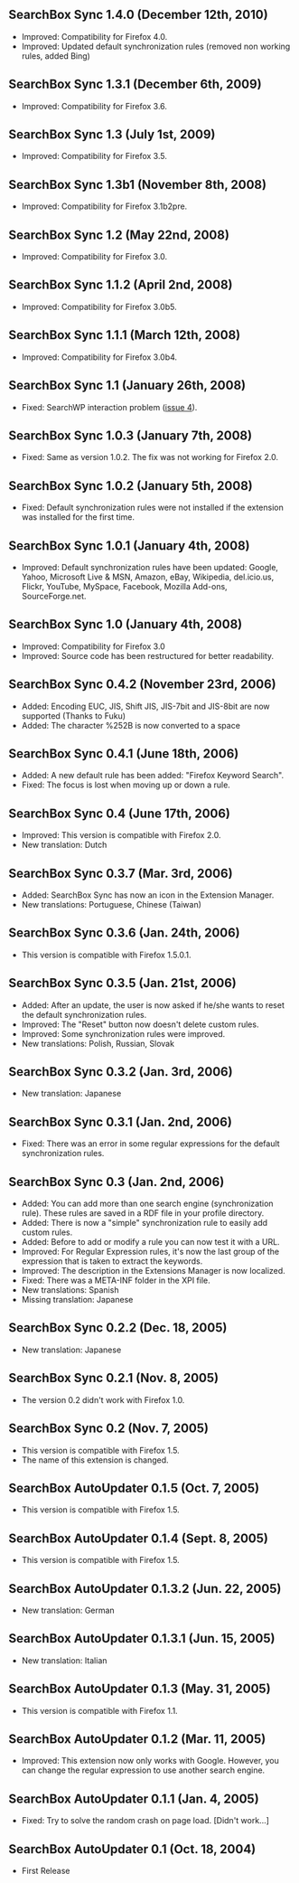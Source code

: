 ## SearchBox Sync 1.4.0 (December 12th, 2010) ##

  * Improved: Compatibility for Firefox 4.0.
  * Improved: Updated default synchronization rules (removed non working rules, added Bing)

## SearchBox Sync 1.3.1 (December 6th, 2009) ##

  * Improved: Compatibility for Firefox 3.6.

## SearchBox Sync 1.3 (July 1st, 2009) ##

  * Improved: Compatibility for Firefox 3.5.

## SearchBox Sync 1.3b1 (November 8th, 2008) ##

  * Improved: Compatibility for Firefox 3.1b2pre.

## SearchBox Sync 1.2 (May 22nd, 2008) ##

  * Improved: Compatibility for Firefox 3.0.

## SearchBox Sync 1.1.2 (April 2nd, 2008) ##

  * Improved: Compatibility for Firefox 3.0b5.

## SearchBox Sync 1.1.1 (March 12th, 2008) ##

  * Improved: Compatibility for Firefox 3.0b4.

## SearchBox Sync 1.1 (January 26th, 2008) ##

  * Fixed: SearchWP interaction problem ([issue 4](https://code.google.com/p/searchboxsync/issues/detail?id=4)).

## SearchBox Sync 1.0.3 (January 7th, 2008) ##

  * Fixed: Same as version 1.0.2. The fix was not working for Firefox 2.0.

## SearchBox Sync 1.0.2 (January 5th, 2008) ##

  * Fixed: Default synchronization rules were not installed if the extension was installed for the first time.

## SearchBox Sync 1.0.1 (January 4th, 2008) ##

  * Improved: Default synchronization rules have been updated: Google, Yahoo, Microsoft Live & MSN, Amazon, eBay, Wikipedia, del.icio.us, Flickr, YouTube, MySpace, Facebook, Mozilla Add-ons, SourceForge.net.

## SearchBox Sync 1.0 (January 4th, 2008) ##

  * Improved: Compatibility for Firefox 3.0
  * Improved: Source code has been restructured for better readability.

## SearchBox Sync 0.4.2 (November 23rd, 2006) ##

  * Added: Encoding EUC, JIS, Shift JIS, JIS-7bit and JIS-8bit are now supported (Thanks to Fuku)
  * Added: The character %252B is now converted to a space

## SearchBox Sync 0.4.1 (June 18th, 2006) ##

  * Added: A new default rule has been added: "Firefox Keyword Search".
  * Fixed: The focus is lost when moving up or down a rule.

## SearchBox Sync 0.4 (June 17th, 2006) ##

  * Improved: This version is compatible with Firefox 2.0.
  * New translation: Dutch

## SearchBox Sync 0.3.7 (Mar. 3rd, 2006) ##

  * Added: SearchBox Sync has now an icon in the Extension Manager.
  * New translations: Portuguese, Chinese (Taiwan)

## SearchBox Sync 0.3.6 (Jan. 24th, 2006) ##

  * This version is compatible with Firefox 1.5.0.1.

## SearchBox Sync 0.3.5 (Jan. 21st, 2006) ##

  * Added: After an update, the user is now asked if he/she wants to reset the default synchronization rules.
  * Improved: The "Reset" button now doesn't delete custom rules.
  * Improved: Some synchronization rules were improved.
  * New translations: Polish, Russian, Slovak

## SearchBox Sync 0.3.2 (Jan. 3rd, 2006) ##

  * New translation: Japanese

## SearchBox Sync 0.3.1 (Jan. 2nd, 2006) ##

  * Fixed: There was an error in some regular expressions for the default synchronization rules.

## SearchBox Sync 0.3 (Jan. 2nd, 2006) ##

  * Added: You can add more than one search engine (synchronization rule). These rules are saved in a RDF file in your profile directory.
  * Added: There is now a "simple" synchronization rule to easily add custom rules.
  * Added: Before to add or modify a rule you can now test it with a URL.
  * Improved: For Regular Expression rules, it's now the last group of the expression that is taken to extract the keywords.
  * Improved: The description in the Extensions Manager is now localized.
  * Fixed: There was a META-INF folder in the XPI file.
  * New translations: Spanish
  * Missing translation: Japanese

## SearchBox Sync 0.2.2 (Dec. 18, 2005) ##

  * New translation: Japanese

## SearchBox Sync 0.2.1 (Nov. 8, 2005) ##

  * The version 0.2 didn't work with Firefox 1.0.

## SearchBox Sync 0.2 (Nov. 7, 2005) ##

  * This version is compatible with Firefox 1.5.
  * The name of this extension is changed.

## SearchBox AutoUpdater 0.1.5 (Oct. 7, 2005) ##

  * This version is compatible with Firefox 1.5.

## SearchBox AutoUpdater 0.1.4 (Sept. 8, 2005) ##

  * This version is compatible with Firefox 1.5.

## SearchBox AutoUpdater 0.1.3.2 (Jun. 22, 2005) ##

  * New translation: German

## SearchBox AutoUpdater 0.1.3.1 (Jun. 15, 2005) ##

  * New translation: Italian

## SearchBox AutoUpdater 0.1.3 (May. 31, 2005) ##

  * This version is compatible with Firefox 1.1.

## SearchBox AutoUpdater 0.1.2 (Mar. 11, 2005) ##

  * Improved: This extension now only works with Google. However, you can change the regular expression to use another search engine.

## SearchBox AutoUpdater 0.1.1 (Jan. 4, 2005) ##

  * Fixed: Try to solve the random crash on page load. [Didn't work...]

## SearchBox AutoUpdater 0.1 (Oct. 18, 2004) ##

  * First Release